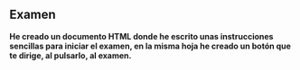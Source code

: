 ## Examen  

**He creado un documento HTML donde he escrito unas instrucciones sencillas para iniciar el examen, en la misma hoja he creado un botón que te dirige, al pulsarlo, al examen.**
